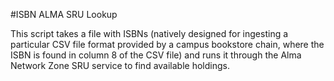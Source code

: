 #ISBN ALMA SRU Lookup

This script takes a file with ISBNs (natively designed for ingesting a particular CSV file format provided by a campus bookstore chain, where the ISBN is found in column 8 of the CSV file) and runs it through the Alma Network Zone SRU service to find available holdings.
